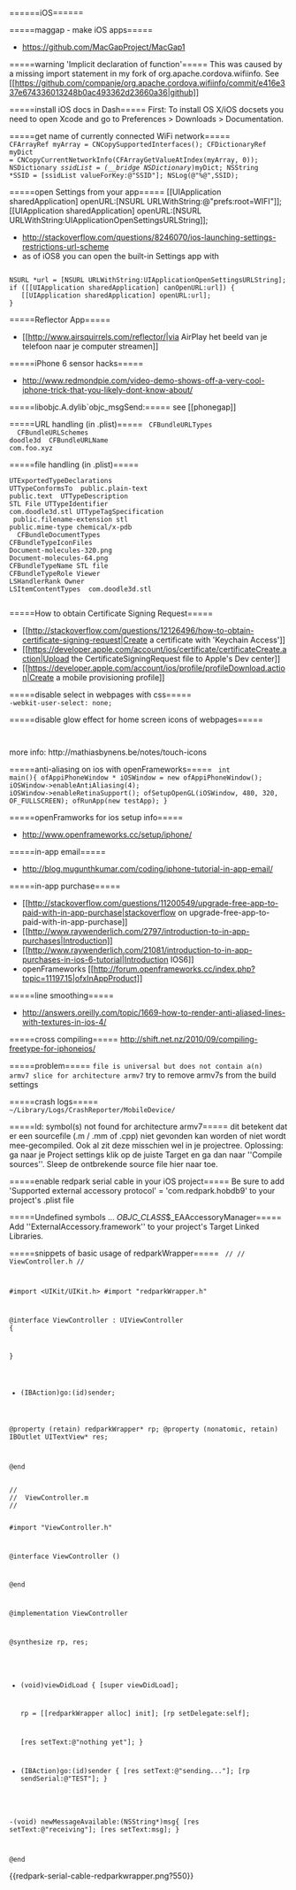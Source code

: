 ======iOS======

=====maggap - make iOS apps=====
* https://github.com/MacGapProject/MacGap1

=====warning 'Implicit declaration of function'=====
This was caused by a missing import statement in my fork of org.apache.cordova.wifiinfo. See [[https://github.com/companje/org.apache.cordova.wifiinfo/commit/e416e337e674336013248b0ac493362d23660a36|github]]

=====install iOS docs in Dash=====
First: To install OS X/iOS docsets you need to open Xcode and go to Preferences > Downloads > Documentation.

=====get name of currently connected WiFi network=====
<code objc>
  CFArrayRef myArray = CNCopySupportedInterfaces();
  CFDictionaryRef myDict = CNCopyCurrentNetworkInfo(CFArrayGetValueAtIndex(myArray, 0));
  NSDictionary *ssidList = (__bridge NSDictionary*)myDict;
  NSString *SSID = [ssidList valueForKey:@"SSID"];
  NSLog(@"%@",SSID);
</code>

=====open Settings from your app=====
  [[UIApplication sharedApplication] openURL:[NSURL URLWithString:@"prefs:root=WIFI"]];
  [[UIApplication sharedApplication] openURL:[NSURL URLWithString:UIApplicationOpenSettingsURLString]];
* http://stackoverflow.com/questions/8246070/ios-launching-settings-restrictions-url-scheme  
* as of iOS8 you can open the built-in Settings app with

<code>
NSURL *url = [NSURL URLWithString:UIApplicationOpenSettingsURLString];
if ([[UIApplication sharedApplication] canOpenURL:url]) {
   [[UIApplication sharedApplication] openURL:url];
}
</code>

=====Reflector App=====
* [[http://www.airsquirrels.com/reflector/|via AirPlay het beeld van je telefoon naar je computer streamen]]

=====iPhone 6 sensor hacks=====
* http://www.redmondpie.com/video-demo-shows-off-a-very-cool-iphone-trick-that-you-likely-dont-know-about/

=====libobjc.A.dylib`objc_msgSend:=====
see [[phonegap]]

=====URL handling (in .plist)=====
<code>
    <key>CFBundleURLTypes</key>
    <array>
      <dict>
        <key>CFBundleURLSchemes</key>
        <array>
          <string>doodle3d</string>
        </array>
        <key>CFBundleURLName</key>
        <string>com.foo.xyz</string>
      </dict>
    </array>
</code>

=====file handling (in .plist)=====
<code>    
    <key>UTExportedTypeDeclarations</key>
    <array>
      <dict>
        <key>UTTypeConformsTo</key>
        <array>
          <string>public.plain-text</string>
          <string>public.text</string>
        </array>
        <key>UTTypeDescription</key>
        <string>STL File</string>
        <key>UTTypeIdentifier</key>
        <string>com.doodle3d.stl</string>
        <key>UTTypeTagSpecification</key>
        <dict>
          <key>public.filename-extension</key>
          <string>stl</string>
          <key>public.mime-type</key>
          <string>chemical/x-pdb</string>
        </dict>
      </dict>
    </array>
    <key>CFBundleDocumentTypes</key>
    <array>
      <dict>
        <key>CFBundleTypeIconFiles</key>
        <array>
          <string>Document-molecules-320.png</string>
          <string>Document-molecules-64.png</string>
        </array>
        <key>CFBundleTypeName</key>
        <string>STL file</string>
        <key>CFBundleTypeRole</key>
        <string>Viewer</string>
        <key>LSHandlerRank</key>
        <string>Owner</string>
        <key>LSItemContentTypes</key>
        <array>
          <string>com.doodle3d.stl</string>
        </array>
      </dict>
    </array>
</code>

=====How to obtain Certificate Signing Request=====
  - [[http://stackoverflow.com/questions/12126496/how-to-obtain-certificate-signing-request|Create a certificate with 'Keychain Access']]
  - [[https://developer.apple.com/account/ios/certificate/certificateCreate.action|Upload the CertificateSigningRequest file to Apple's Dev center]]
  - [[https://developer.apple.com/account/ios/profile/profileDownload.action|Create a mobile provisioning profile]]

=====disable select in webpages with css=====
<code css>
-webkit-user-select: none;
</code>

=====disable glow effect for home screen icons of webpages=====
<code html>
<link rel="apple-touch-icon-precomposed" href="apple-touch-icon-72x72-precomposed.png" />
</code>
more info: http://mathiasbynens.be/notes/touch-icons

=====anti-aliasing on ios with openFrameworks=====
<code c>
int main(){
    ofAppiPhoneWindow * iOSWindow = new ofAppiPhoneWindow();
    iOSWindow->enableAntiAliasing(4);
    iOSWindow->enableRetinaSupport();
    ofSetupOpenGL(iOSWindow, 480, 320, OF_FULLSCREEN);
    ofRunApp(new testApp);
}
</code>

=====openFramworks for ios setup info=====
* http://www.openframeworks.cc/setup/iphone/

=====in-app email=====
* http://blog.mugunthkumar.com/coding/iphone-tutorial-in-app-email/

=====in-app purchase=====
* [[http://stackoverflow.com/questions/11200549/upgrade-free-app-to-paid-with-in-app-purchase|stackoverflow on upgrade-free-app-to-paid-with-in-app-purchase]]
* [[http://www.raywenderlich.com/2797/introduction-to-in-app-purchases|Introduction]]
* [[http://www.raywenderlich.com/21081/introduction-to-in-app-purchases-in-ios-6-tutorial|Introduction IOS6]]
* openFrameworks [[http://forum.openframeworks.cc/index.php?topic=11197.15|ofxInAppProduct]]

=====line smoothing=====
* http://answers.oreilly.com/topic/1669-how-to-render-anti-aliased-lines-with-textures-in-ios-4/

=====cross compiling=====
http://shift.net.nz/2010/09/compiling-freetype-for-iphoneios/

=====problem=====
<code>file is universal but does not contain a(n) armv7 slice for architecture armv7</code>
try to remove armv7s from the build settings

=====crash logs=====
<code>
~/Library/Logs/CrashReporter/MobileDevice/
</code>

=====ld: symbol(s) not found for architecture armv7=====
dit betekent dat er een sourcefile (.m / .mm of .cpp) niet gevonden kan worden of niet wordt mee-gecompiled. Ook al zit deze misschien wel in je projectree.
Oplossing: ga naar je Project settings klik op de juiste Target en ga dan naar ''Compile sources''. Sleep de ontbrekende source file hier naar toe.

=====enable redpark serial cable in your iOS project=====
Be sure to add 'Supported external accessory protocol' = 'com.redpark.hobdb9' to your project's .plist file

=====Undefined symbols ...  _OBJC_CLASS_$_EAAccessoryManager=====
Add ''ExternalAccessory.framework'' to your project's Target Linked Libraries.

=====snippets of basic usage of redparkWrapper=====
<code objc>
//
//  ViewController.h
//

#import <UIKit/UIKit.h>
#import "redparkWrapper.h"

@interface ViewController : UIViewController <RedparkWrapperDelegate> {

}
- (IBAction)go:(id)sender;

@property (retain) redparkWrapper* rp;
@property (nonatomic, retain) IBOutlet UITextView* res;

@end
</code>

<code objc>
//
//  ViewController.m
//

#import "ViewController.h"

@interface ViewController ()

@end

@implementation ViewController

@synthesize rp, res;

- (void)viewDidLoad {
    [super viewDidLoad];
    
    rp = [[redparkWrapper alloc] init];
    [rp setDelegate:self];
    
    [res setText:@"nothing yet"];
}

- (IBAction)go:(id)sender {
    [res setText:@"sending..."];
    [rp sendSerial:@"TEST"];
}

-(void) newMessageAvailable:(NSString*)msg{
    [res setText:@"receiving"];
    [res setText:msg];
}

@end
</code>

{{redpark-serial-cable-redparkwrapper.png?550}}